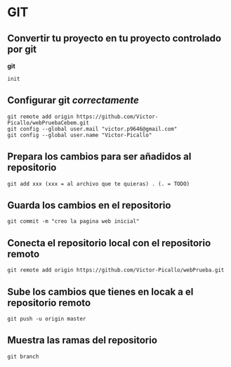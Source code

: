 # GIT
## Convertir tu proyecto en tu proyecto controlado por git
**git**
``` 
init
```

## Configurar git *correctamente*
```
git remote add origin https://github.com/Victor-Picallo/webPruebaCebem.git
git config --global user.mail "victor.p9646@gmail.com"
git config --global user.name "Victor-Picallo"
```

## Prepara los cambios para ser añadidos al repositorio
```
git add xxx (xxx = al archivo que te quieras) . (. = TODO)
```

## Guarda los cambios en el repositorio
```
git commit -m "creo la pagina web inicial"
```

## Conecta el repositorio local con el repositorio remoto
```
git remote add origin https://github.com/Victor-Picallo/webPrueba.git
```

## Sube los cambios que tienes en locak a el repositorio remoto
```
git push -u origin master
```

## Muestra las ramas del repositorio
```
git branch
```